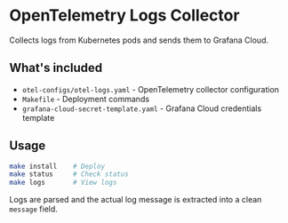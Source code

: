 # OpenTelemetry Logs Collector

Collects logs from Kubernetes pods and sends them to Grafana Cloud.

## What's included

- `otel-configs/otel-logs.yaml` - OpenTelemetry collector configuration
- `Makefile` - Deployment commands
- `grafana-cloud-secret-template.yaml` - Grafana Cloud credentials template

## Usage

```bash
make install    # Deploy
make status     # Check status
make logs       # View logs
```

Logs are parsed and the actual log message is extracted into a clean `message` field.
